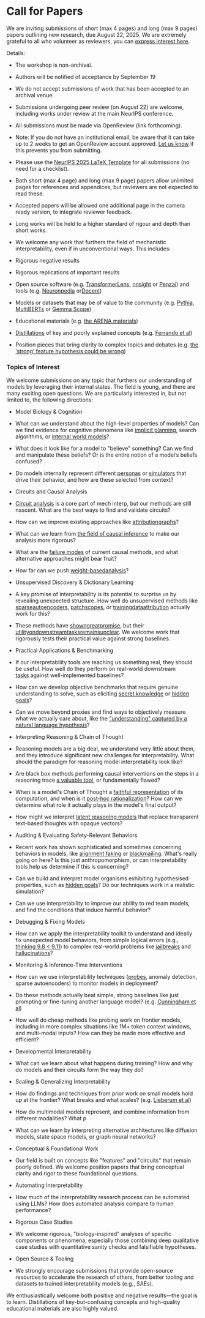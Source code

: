# Call for Papers

We are inviting submissions of short (max 4 pages) and long (max 9 pages) papers outlining new research, due August 22, 2025. We are extremely grateful to all who volunteer as reviewers, you can [express interest here](https://www.google.com/url?q=https://docs.google.com/forms/d/e/1FAIpQLSdiw1SJllzoTz_nqzDTzTOGb9DV3W_truQyh-WvYj_QGIi7Mg/viewform?usp%3Ddialog&sa=D&source=editors&ust=1752121949190132&usg=AOvVaw1tgsxkqCgl8CvfF_5JuGwW).


Details:


* The workshop is non-archival.

* Authors will be notified of acceptance by September 19

* We do not accept submissions of work that has been accepted to an archival venue.

* Submissions undergoing peer review (on August 22) are welcome, including works under review at the main NeurIPS conference.

* All submissions must be made via OpenReview (link forthcoming).

* Note: If you do not have an institutional email, be aware that it can take up to 2 weeks to get an OpenReview account approved. [Let us know](mailto:neurips2025@mechinterpworkshop.com) if this prevents you from submitting.

* Please use the [NeurIPS 2025 LaTeX Template](https://www.google.com/url?q=https://media.neurips.cc/Conferences/NeurIPS2025/Styles.zip&sa=D&source=editors&ust=1752121949191907&usg=AOvVaw3hU68YKgrbO2uIATMBV2ed) for all submissions (no need for a checklist).

* Both short (max 4 page) and long (max 9 page) papers allow unlimited pages for references and appendices, but reviewers are not expected to read these.

* Accepted papers will be allowed one additional page in the camera ready version, to integrate reviewer feedback.

* Long works will be held to a higher standard of rigour and depth than short works.

* We welcome any work that furthers the field of mechanistic interpretability, even if in unconventional ways. This includes:

* Rigorous negative results

* Rigorous replications of important results

* Open source software (e.g. [TransformerLens](https://www.google.com/url?q=https://github.com/neelnanda-io/TransformerLens&sa=D&source=editors&ust=1752121949193471&usg=AOvVaw0I_KCmZp1i58BNi-ywmXbq), [nnsight](https://www.google.com/url?q=https://github.com/ndif-team/nnsight&sa=D&source=editors&ust=1752121949193617&usg=AOvVaw17LdNBeonewUJeOnrlGNHL) or [Penzai](https://www.google.com/url?q=https://github.com/google-deepmind/penzai&sa=D&source=editors&ust=1752121949193751&usg=AOvVaw2YBE_cJ-CqJhrpatW9FIhH)) and tools (e.g. [Neuronpedia](https://www.google.com/url?q=http://neuronpedia.org&sa=D&source=editors&ust=1752121949193884&usg=AOvVaw2m65IC__qk1sQnP4iIf26a) or[Docent](https://www.google.com/url?q=https://transluce.org/introducing-docent&sa=D&source=editors&ust=1752121949193984&usg=AOvVaw0liFkmdLyNowsd9UqMj-qS))

* Models or datasets that may be of value to the community (e.g. [Pythia](https://www.google.com/url?q=https://arxiv.org/abs/2304.01373&sa=D&source=editors&ust=1752121949194279&usg=AOvVaw1Rom4jGePaAaZRxPbWOhlv), [MultiBERTs](https://www.google.com/url?q=https://arxiv.org/abs/2106.16163&sa=D&source=editors&ust=1752121949194408&usg=AOvVaw1D09FIUJEEho_F4hOdMp65) or [Gemma Scope](https://www.google.com/url?q=https://arxiv.org/abs/2408.05147&sa=D&source=editors&ust=1752121949194538&usg=AOvVaw35neUPakI6V_G2XNMBIo2C))

* Educational materials (e.g. [the ARENA materials](https://www.google.com/url?q=https://arena3-chapter1-transformer-interp.streamlit.app/&sa=D&source=editors&ust=1752121949194751&usg=AOvVaw27qH3KtHebB-6uei9_dgbY))

* [Distillations](https://www.google.com/url?q=https://distill.pub/2017/research-debt/&sa=D&source=editors&ust=1752121949194877&usg=AOvVaw38tK3BSiJukvuQN-Bob8HQ) of key and poorly explained concepts (e.g. [Ferrando et al](https://www.google.com/url?q=https://arxiv.org/abs/2405.00208&sa=D&source=editors&ust=1752121949195042&usg=AOvVaw32js-KfGVjhQ4r2M4ohOo2))

* Position pieces that bring clarity to complex topics and debates (e.g. [the ‘strong’ feature hypothesis could be wrong](https://www.google.com/url?q=https://www.alignmentforum.org/posts/tojtPCCRpKLSHBdpn/the-strong-feature-hypothesis-could-be-wrong&sa=D&source=editors&ust=1752121949195426&usg=AOvVaw3z9kQXn2_D0jYUQ2zNPZ2c))

### Topics of Interest

We welcome submissions on any topic that furthers our understanding of models by leveraging their internal states. The field is young, and there are many exciting open questions. We are particularly interested in, but not limited to, the following directions:


* Model Biology & Cognition

* What can we understand about the high-level properties of models? Can we find evidence for cognitive phenomena like [implicit planning](https://www.google.com/url?q=https://transformer-circuits.pub/2025/attribution-graphs/biology.html%23dives-poems&sa=D&source=editors&ust=1752121949196419&usg=AOvVaw1qhMgMU8yAdmJkV4wj2X2F), search algorithms, or [internal world models](https://www.google.com/url?q=https://arxiv.org/abs/2210.13382&sa=D&source=editors&ust=1752121949196569&usg=AOvVaw07VqD-0MydHf--XEuEXxKu)?

* What does it look like for a model to "believe" something? Can we find and manipulate these beliefs? Or is the entire notion of a model’s beliefs confused?

* Do models internally represent different [personas](https://www.google.com/url?q=https://arxiv.org/abs/2406.12094&sa=D&source=editors&ust=1752121949197056&usg=AOvVaw3eexhdybKr0BWGkkhEEeHf) or [simulators](https://www.google.com/url?q=https://www.nature.com/articles/s41586-023-06647-8&sa=D&source=editors&ust=1752121949197203&usg=AOvVaw1rtT1KoX_W33rCLxY83PEh) that drive their behavior, and how are these selected from context?

* Circuits and Causal Analysis

* [Circuit analysis](https://www.google.com/url?q=https://distill.pub/2020/circuits/zoom-in/&sa=D&source=editors&ust=1752121949197590&usg=AOvVaw0ko-6PgYHYvhvsZuANyQUy) is a core part of mech interp, but our methods are still nascent. What are the best ways to find and validate circuits?

* How can we improve existing approaches like [attribution](https://www.google.com/url?q=https://arxiv.org/abs/2406.11944&sa=D&source=editors&ust=1752121949197930&usg=AOvVaw3u8V_9nt1UR4VZtRjwb9QT)[graphs](https://www.google.com/url?q=https://transformer-circuits.pub/2025/attribution-graphs/methods.html&sa=D&source=editors&ust=1752121949198039&usg=AOvVaw0THIBEey_fEGgzLdKi-yQ-)?

* What can we learn from [the field of causal inference](https://www.google.com/url?q=https://arxiv.org/abs/2407.04690&sa=D&source=editors&ust=1752121949198191&usg=AOvVaw2MEJmmaQLdnLhp4MyjTvYG) to make our analysis more rigorous?

* What are the [failure modes](https://www.google.com/url?q=https://arxiv.org/abs/2307.15771&sa=D&source=editors&ust=1752121949198353&usg=AOvVaw3vF4wR_I6uFaErYs8y7COe) of current causal methods, and what alternative approaches might bear fruit?

* How far can we push [weight-based](https://www.google.com/url?q=https://arxiv.org/abs/2301.05217&sa=D&source=editors&ust=1752121949198572&usg=AOvVaw1QBpF0SYQFxYPrc6AQZYkI)[analysis](https://www.google.com/url?q=https://arxiv.org/abs/2410.08417&sa=D&source=editors&ust=1752121949198665&usg=AOvVaw1A0v2aKEyOfHMEmivsyhMK)?

* Unsupervised Discovery & Dictionary Learning

* A key promise of interpretability is its potential to surprise us by revealing unexpected structure. How well do unsupervised methods like [sparse](https://www.google.com/url?q=https://arxiv.org/abs/2103.15949&sa=D&source=editors&ust=1752121949199039&usg=AOvVaw1nPiFYqa1odCncpXJSMW5u)[autoencoders](https://www.google.com/url?q=https://transformer-circuits.pub/2023/monosemantic-features&sa=D&source=editors&ust=1752121949199146&usg=AOvVaw2ZZkVNSvcYswlztqkCjpwy), [patch](https://www.google.com/url?q=https://arxiv.org/abs/2401.06102&sa=D&source=editors&ust=1752121949199214&usg=AOvVaw1PaXxaZzqTk_I9sCO3Rd48)[scopes](https://www.google.com/url?q=https://arxiv.org/abs/2403.10949v2&sa=D&source=editors&ust=1752121949199306&usg=AOvVaw1ifsxwS_o9da5fnI_1PhfZ), or [training](https://www.google.com/url?q=https://proceedings.mlr.press/v70/koh17a?ref%3Dhttps://githubhelp.com&sa=D&source=editors&ust=1752121949199429&usg=AOvVaw2xK1-OEnJ-TPfm8bPl8Y18)[data](https://www.google.com/url?q=https://arxiv.org/abs/2308.03296&sa=D&source=editors&ust=1752121949199560&usg=AOvVaw0n61FlVBVd16tJmZGvArfn)[attribution](https://www.google.com/url?q=https://arxiv.org/abs/2205.11482&sa=D&source=editors&ust=1752121949199697&usg=AOvVaw3FBjyOP3M76h1am7vKFNNy) actually work for this?

* These methods have [shown](https://www.google.com/url?q=https://transformer-circuits.pub/2024/scaling-monosemanticity/index.html&sa=D&source=editors&ust=1752121949199984&usg=AOvVaw1eGg20D_H8r7_R0QO0EY6n)[great](https://www.google.com/url?q=https://transformer-circuits.pub/2025/attribution-graphs/biology.html&sa=D&source=editors&ust=1752121949200142&usg=AOvVaw0yTR7Ao4exG8zhL6F6hSpX)[promise](https://www.google.com/url?q=https://arxiv.org/abs/2503.10965&sa=D&source=editors&ust=1752121949200256&usg=AOvVaw0yZ-RhD88Jdn-_yH94OPiu), but their [utility](https://www.google.com/url?q=https://arxiv.org/abs/2502.16681&sa=D&source=editors&ust=1752121949200358&usg=AOvVaw1nNFJzN1-W7qiC6ud0Cxq7)[on](https://www.google.com/url?q=https://www.tilderesearch.com/blog/sieve&sa=D&source=editors&ust=1752121949200451&usg=AOvVaw3QX6-Cbx6q7WOoUTZFjo7W)[downstream](https://www.google.com/url?q=https://arxiv.org/abs/2501.17148&sa=D&source=editors&ust=1752121949200567&usg=AOvVaw2uwvYhKtke0FLSOP25oXRe)[tasks](https://www.google.com/url?q=https://transformer-circuits.pub/2024/features-as-classifiers/index.html&sa=D&source=editors&ust=1752121949200657&usg=AOvVaw06WCaQTC8Y6HvQauFtczWa)[remains](https://www.google.com/url?q=https://arxiv.org/abs/2502.04382&sa=D&source=editors&ust=1752121949200725&usg=AOvVaw178HAZr1OV5MHJEd_hBrPB)[unclear](https://www.google.com/url?q=https://www.alignmentforum.org/posts/4uXCAJNuPKtKBsi28/negative-results-for-saes-on-downstream-tasks&sa=D&source=editors&ust=1752121949200835&usg=AOvVaw3Km0EpYQAUKnxi70HDdVDw). We welcome work that rigorously tests their practical value against strong baselines.

* Practical Applications & Benchmarking

* If our interpretability tools are teaching us something real, they should be useful. How well do they perform on real-world downstream [tasks](https://www.google.com/url?q=https://www.lesswrong.com/posts/wGRnzCFcowRCrpX4Y/downstream-applications-as-validation-of-interpretability&sa=D&source=editors&ust=1752121949201376&usg=AOvVaw3-ysFGnBsDAM08oakaSIMD) against well-implemented baselines?

* How can we develop objective benchmarks that require genuine understanding to solve, such as eliciting [secret knowledge](https://www.google.com/url?q=https://arxiv.org/abs/2505.14352&sa=D&source=editors&ust=1752121949201733&usg=AOvVaw3PvoYYE8fZwE3wcTIStmRA) or [hidden goals](https://www.google.com/url?q=https://arxiv.org/abs/2503.10965&sa=D&source=editors&ust=1752121949201842&usg=AOvVaw1an39qwBzlUJCpsh7NGiXS)?

* Can we move beyond proxies and find ways to objectively measure what we actually care about, like the ["understanding" captured by a natural language hypothesis](https://www.google.com/url?q=https://arxiv.org/abs/2502.04382&sa=D&source=editors&ust=1752121949202106&usg=AOvVaw2n9qzy7J85b-YsuT81Aacq)?

* Interpreting Reasoning & Chain of Thought

* Reasoning models are a big deal, we understand very little about them, and they introduce significant new challenges for interpretability. What should the paradigm for reasoning model interpretability look like?

* Are black box methods performing causal interventions on the steps in a reasoning trace [a valuable tool](https://www.google.com/url?q=https://arxiv.org/abs/2506.19143&sa=D&source=editors&ust=1752121949202643&usg=AOvVaw3ZcHKeaL_ZwLs4OdhHM_QP), or fundamentally flawed?

* When is a model's Chain of Thought a [faithful representation](https://www.google.com/url?q=https://arxiv.org/abs/2305.04388&sa=D&source=editors&ust=1752121949202865&usg=AOvVaw3I6CsMyEeQY6x3S8kLKHPp) of its computation, and when is it [post-hoc rationalization](https://www.google.com/url?q=https://arxiv.org/abs/2503.08679&sa=D&source=editors&ust=1752121949202999&usg=AOvVaw3FEKNvDswyLiUvZkfzOFVX)? How can we determine what role it actually plays in the model's final output?

* How might we interpret [latent reasoning models](https://www.google.com/url?q=https://arxiv.org/abs/2412.06769&sa=D&source=editors&ust=1752121949203219&usg=AOvVaw0i9T75rRdWT6EpRwZx5fF3) that replace transparent text-based thoughts with opaque vectors?

* Auditing & Evaluating Safety-Relevant Behaviors

* Recent work has shown sophisticated and sometimes concerning behaviors in models, like [alignment faking](https://www.google.com/url?q=https://arxiv.org/abs/2412.14093&sa=D&source=editors&ust=1752121949203601&usg=AOvVaw2kyWI6-MaMPGWRB-56_tFz) or [blackmailing](https://www.google.com/url?q=https://www.anthropic.com/research/agentic-misalignment&sa=D&source=editors&ust=1752121949203699&usg=AOvVaw0-YyybJ94Wc1O3Ob7G4keC). What's really going on here? Is this just anthropomorphism, or can interpretability tools help us determine if this is concerning?

* Can we build and interpret model organisms exhibiting hypothesised properties, such as [hidden goals](https://www.google.com/url?q=https://arxiv.org/abs/2503.10965&sa=D&source=editors&ust=1752121949204007&usg=AOvVaw3bW1Nh-t6ZkYPUzzF7vT3Y)? Do our techniques work in a realistic simulation?

* Can we use interpretability to improve our ability to red team models, and find the conditions that induce harmful behavior?

* Debugging & Fixing Models

* How can we apply the interpretability toolkit to understand and ideally fix unexpected model behaviors, from simple logical errors (e.g., [thinking 9.8 < 9.11](https://www.google.com/url?q=https://transluce.org/observability-interface&sa=D&source=editors&ust=1752121949204555&usg=AOvVaw2oHJS4ZnnSs9ykg-aoZBoa)) to complex real-world problems like [jailbreaks](https://www.google.com/url?q=https://transformer-circuits.pub/2025/attribution-graphs/biology.html%23dives-jailbreak&sa=D&source=editors&ust=1752121949204728&usg=AOvVaw2UC7q1bNO9Kz_31TXsFp3d) and [hallucinations](https://www.google.com/url?q=https://arxiv.org/abs/2411.14257&sa=D&source=editors&ust=1752121949204816&usg=AOvVaw0FbP440_CS8DRpPzUeNOBL)?

* Monitoring & Inference-Time Interventions

* How can we use interpretability techniques ([probes](https://www.google.com/url?q=https://arxiv.org/abs/2102.12452&sa=D&source=editors&ust=1752121949205104&usg=AOvVaw3K2aWFx0xDV9kHmeJ9scHV), anomaly detection, sparse autoencoders) to monitor models in deployment?

* Do these methods actually beat simple, strong baselines like just prompting or fine-tuning another language model? (e.g. [Cunningham et al](https://www.google.com/url?q=https://alignment.anthropic.com/2025/cheap-monitors/&sa=D&source=editors&ust=1752121949205423&usg=AOvVaw3xAITW_csWctUGbJ9Jtm04))

* How well do cheap methods like probing work on frontier models, including in more complex situations like 1M+ token context windows, and multi-modal inputs? How can they be made more effective and efficient?

* Developmental Interpretability

* What can we learn about what happens during training? How and why do models and their circuits form the way they do?

* Scaling & Generalizing Interpretability

* How do findings and techniques from prior work on small models hold up at the frontier? What breaks and what scales? (e.g. [Lieberum et al](https://www.google.com/url?q=https://arxiv.org/abs/2307.09458&sa=D&source=editors&ust=1752121949206166&usg=AOvVaw0sAV0lMyLPdrPBuWtFIly7))

* How do multimodal models represent, and combine information from different modalities? What p

* What can we learn by interpreting alternative architectures like diffusion models, state space models, or graph neural networks?

* Conceptual & Foundational Work

* Our field is built on concepts like "features" and "circuits" that remain poorly defined. We welcome position papers that bring conceptual clarity and rigor to these foundational questions.

* Automating Interpretability

* How much of the interpretability research process can be automated using LLMs? How does automated analysis compare to human performance?

* Rigorous Case Studies

* We welcome rigorous, "biology-inspired" analyses of specific components or phenomena, especially those combining deep qualitative case studies with quantitative sanity checks and falsifiable hypotheses.

* Open Source & Tooling

* We strongly encourage submissions that provide open-source resources to accelerate the research of others, from better tooling and datasets to trained interpretability models (e.g., SAEs).

We enthusiastically welcome both positive and negative results—the goal is to learn. Distillations of key-but-confusing concepts and high-quality educational materials are also highly valued.
